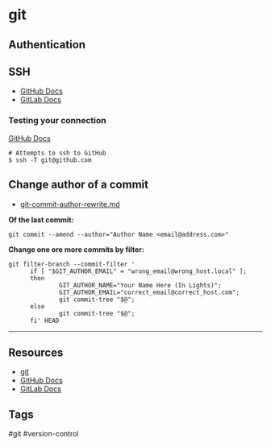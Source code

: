 # git

## Authentication
## SSH
- [GitHub Docs](https://docs.github.com/en/authentication/connecting-to-github-with-ssh)
- [GitLab Docs](https://docs.gitlab.com/ee/user/ssh.html)

### Testing your connection
[GitHub Docs](https://docs.github.com/en/authentication/connecting-to-github-with-ssh/testing-your-ssh-connection)

```shell
# Attempts to ssh to GitHub
$ ssh -T git@github.com
```

## Change author of a commit
- [git-commit-author-rewrite.md](https://gist.github.com/trey/9588090#file-git-commit-author-rewrite-md)

**Of the last commit:**
```shell
git commit --amend --author="Author Name <email@address.com>"
```

**Change one ore more commits by filter:**
```Shell
git filter-branch --commit-filter '
      if [ "$GIT_AUTHOR_EMAIL" = "wrong_email@wrong_host.local" ];
      then
              GIT_AUTHOR_NAME="Your Name Here (In Lights)";
              GIT_AUTHOR_EMAIL="correct_email@correct_host.com";
              git commit-tree "$@";
      else
              git commit-tree "$@";
      fi' HEAD
```


---

## Resources
- [git](https://www.git-scm.com/)
- [GitHub Docs](https://docs.github.com/en)
- [GitLab Docs](https://docs.gitlab.com/)
## Tags
#git #version-control